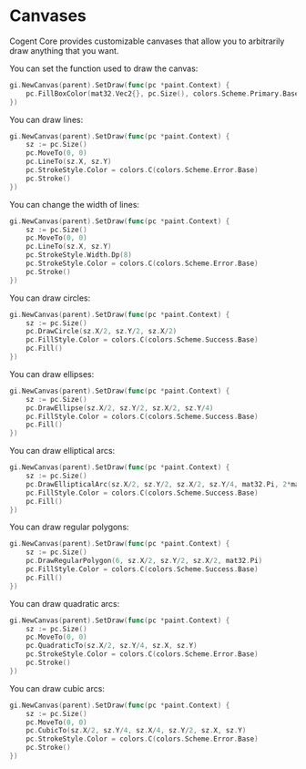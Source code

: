 # Canvases

Cogent Core provides customizable canvases that allow you to arbitrarily draw anything that you want.

You can set the function used to draw the canvas:

```Go
gi.NewCanvas(parent).SetDraw(func(pc *paint.Context) {
    pc.FillBoxColor(mat32.Vec2{}, pc.Size(), colors.Scheme.Primary.Base)
})
```

You can draw lines:

```Go
gi.NewCanvas(parent).SetDraw(func(pc *paint.Context) {
    sz := pc.Size()
    pc.MoveTo(0, 0)
    pc.LineTo(sz.X, sz.Y)
    pc.StrokeStyle.Color = colors.C(colors.Scheme.Error.Base)
    pc.Stroke()
})
```

You can change the width of lines:

```Go
gi.NewCanvas(parent).SetDraw(func(pc *paint.Context) {
    sz := pc.Size()
    pc.MoveTo(0, 0)
    pc.LineTo(sz.X, sz.Y)
    pc.StrokeStyle.Width.Dp(8)
    pc.StrokeStyle.Color = colors.C(colors.Scheme.Error.Base)
    pc.Stroke()
})
```

You can draw circles:

```Go
gi.NewCanvas(parent).SetDraw(func(pc *paint.Context) {
    sz := pc.Size()
    pc.DrawCircle(sz.X/2, sz.Y/2, sz.X/2)
    pc.FillStyle.Color = colors.C(colors.Scheme.Success.Base)
    pc.Fill()
})
```

You can draw ellipses:

```Go
gi.NewCanvas(parent).SetDraw(func(pc *paint.Context) {
    sz := pc.Size()
    pc.DrawEllipse(sz.X/2, sz.Y/2, sz.X/2, sz.Y/4)
    pc.FillStyle.Color = colors.C(colors.Scheme.Success.Base)
    pc.Fill()
})
```

You can draw elliptical arcs:

```Go
gi.NewCanvas(parent).SetDraw(func(pc *paint.Context) {
    sz := pc.Size()
    pc.DrawEllipticalArc(sz.X/2, sz.Y/2, sz.X/2, sz.Y/4, mat32.Pi, 2*mat32.Pi)
    pc.FillStyle.Color = colors.C(colors.Scheme.Success.Base)
    pc.Fill()
})
```

You can draw regular polygons:

```Go
gi.NewCanvas(parent).SetDraw(func(pc *paint.Context) {
    sz := pc.Size()
    pc.DrawRegularPolygon(6, sz.X/2, sz.Y/2, sz.X/2, mat32.Pi)
    pc.FillStyle.Color = colors.C(colors.Scheme.Success.Base)
    pc.Fill()
})
```

You can draw quadratic arcs:

```Go
gi.NewCanvas(parent).SetDraw(func(pc *paint.Context) {
    sz := pc.Size()
    pc.MoveTo(0, 0)
    pc.QuadraticTo(sz.X/2, sz.Y/4, sz.X, sz.Y)
    pc.StrokeStyle.Color = colors.C(colors.Scheme.Error.Base)
    pc.Stroke()
})
```

You can draw cubic arcs:

```Go
gi.NewCanvas(parent).SetDraw(func(pc *paint.Context) {
    sz := pc.Size()
    pc.MoveTo(0, 0)
    pc.CubicTo(sz.X/2, sz.Y/4, sz.X/4, sz.Y/2, sz.X, sz.Y)
    pc.StrokeStyle.Color = colors.C(colors.Scheme.Error.Base)
    pc.Stroke()
})
```
